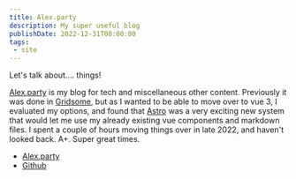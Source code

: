 ```yaml
---
title: Alex.party
description: My super useful blog
publishDate: 2022-12-31T00:00:00
tags: 
 - site
---
```


Let's talk about.... things!

[Alex.party](https://alex.party) is my blog for tech and miscellaneous other content.
Previously it was done in [Gridsome](https://gridsome.org), but as I wanted to be able to move over to vue 3,
I evaluated my options, and found that [Astro](https://astro.build) was a very exciting new system that would let me use
my already existing vue components and markdown files. I spent a couple of hours moving things over in late
2022, and haven't looked back. A+. Super great times.

- [Alex.party](https://alex.party)
- [Github](https://github.com/fimion/alex-party)
